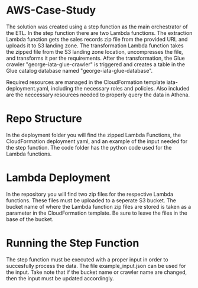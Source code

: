 # AWS-Case-Study
The solution was created using a step function as the main orchestrator of the ETL. In the step function there are two Lambda functions. The extraction Lambda function gets the sales records zip file from the provided URL and uploads it to S3 landing zone. The transformation Lambda function takes the zipped file from the S3 landing zone location, uncompresses the file, and transforms it per the requirements. After the transformation, the Glue crawler "george-iata-glue-crawler" is triggered and creates a table in the Glue catalog database named "george-iata-glue-database". 

Required resources are managed in the CloudFormation template iata-deployment.yaml, including the necessary roles and policies. Also included are the neccessary resources needed to properly query the data in Athena.
# Repo Structure
In the deployment folder you will find the zipped Lambda Functions, the CloudFormation deployment yaml, and an example of the input needed for the step function. The code folder has the python code used for the Lambda functions. 
# Lambda Deployment
In the repository you will find two zip files for the respective Lambda functions. These files must be uploaded to a seperate S3 bucket. The bucket name of where the Lambda function zip files are stored is taken as a parameter in the CloudFormation template. Be sure to leave the files in the base of the bucket.
# Running the Step Function
The step function must be executed with a proper input in order to succesfully process the data. The file example_input.json can be used for the input. Take note that if the bucket name or crawler name are changed, then the input must be updated accordingly.
